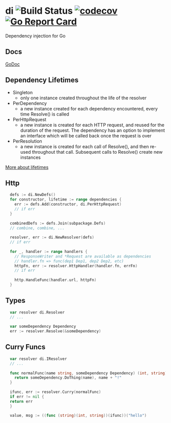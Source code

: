 # di ![Build Status](https://travis-ci.org/clavoie/di.svg?branch=master) [![codecov](https://codecov.io/gh/clavoie/di/branch/master/graph/badge.svg)](https://codecov.io/gh/clavoie/di) [![Go Report Card](https://goreportcard.com/badge/github.com/clavoie/di)](https://goreportcard.com/report/github.com/clavoie/di)

Dependency injection for Go

## Docs
[GoDoc](https://godoc.org/github.com/clavoie/di)

## Dependency Lifetimes
- Singleton
  - only one instance created throughout the life of the resolver
- PerDependency
  - a new instance created for each dependency encountered, every time Resolve() is called
- PerHttpRequest
  - a new instance is created for each HTTP request, and reused for the duration of the request. The dependency has an option to implement an interface which will be called back once the request is over
- PerResolution
  - a new instance is created for each call of Resolve(), and then re-used throughout that call. Subsequent calls to Resolve() create new instances
  
[More about lifetimes](https://godoc.org/github.com/clavoie/di#Lifetime)

## Http
```go
  defs := di.NewDefs()
  for constructor, lifetime := range dependencies {
    err := defs.Add(constructor, di.PerHttpRequest)
    // if err
  }
  
  combinedDefs := defs.Join(subpackage.Defs)
  // combine, combine, ...
  
  resolver, err := di.NewResolver(defs)
  // if err
  
  for _, handler := range handlers {
    // ResponseWriter and *Request are available as dependencies
    // handler.fn => func(dep1 Dep1, dep2 Dep2, etc)
    httpFn, err := resolver.HttpHandler(handler.fn, errFn)
    // if err
    
    http.HandleFunc(handler.url, httpFn)
  }
```

## Types
```go
  var resolver di.Resolver
  // ...
  
  var someDependency Dependency
  err := resolver.Resolve(&someDependency)
```

## Curry Funcs
```go
  var resolver di.IResolver
  // ...
  
  func normalFunc(name string, someDependency Dependency) (int, string) {
    return someDependency.DoThing(name), name + "!"
  }
  
  ifunc, err := resolver.Curry(normalFunc)
  if err != nil {
  return err
  }
  
  value, msg := ((func (string)(int, string))(ifunc))("hello")
```
